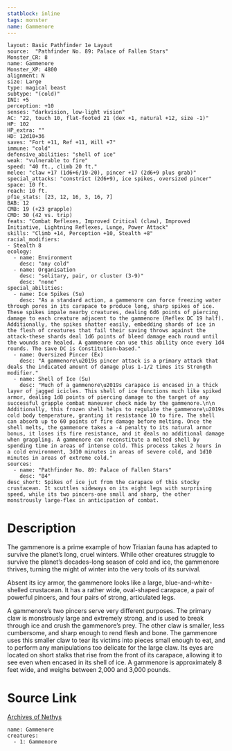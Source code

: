 ```yaml
---
statblock: inline
tags: monster
name: Gammenore
---
```

```statblock
layout: Basic Pathfinder 1e Layout
source:  "Pathfinder No. 89: Palace of Fallen Stars"
Monster_CR: 8
name: Gammenore
Monster_XP: 4800
alignment: N
size: Large
type: magical beast
subtype: "(cold)"
INI: +5
perception: +10
senses: "darkvision, low-light vision"
AC: "22, touch 10, flat-footed 21 (dex +1, natural +12, size -1)"
HP: 102
HP_extra: ""
HD: 12d10+36
saves: "Fort +11, Ref +11, Will +7"
immune: "cold"
defensive_abilities: "shell of ice"
weak: "vulnerable to fire"
speed: "40 ft., climb 20 ft."
melee: "claw +17 (1d6+6/19-20), pincer +17 (2d6+9 plus grab)"
special_attacks: "constrict (2d6+9), ice spikes, oversized pincer"
space: 10 ft.
reach: 10 ft.
pf1e_stats: [23, 12, 16, 3, 16, 7]
BAB: 12
CMB: 19 (+23 grapple)
CMD: 30 (42 vs. trip)
feats: "Combat Reflexes, Improved Critical (claw), Improved Initiative, Lightning Reflexes, Lunge, Power Attack"
skills: "Climb +14, Perception +10, Stealth +8"
racial_modifiers:
- Stealth 8
ecology:
  - name: Environment
    desc: "any cold"
  - name: Organisation
    desc: "solitary, pair, or cluster (3-9)"
    desc: "none"
special_abilities:
  - name: Ice Spikes (Su)
    desc: "As a standard action, a gammenore can force freezing water through pores in its carapace to produce long, sharp spikes of ice. These spikes impale nearby creatures, dealing 6d6 points of piercing damage to each creature adjacent to the gammenore (Reflex DC 19 half). Additionally, the spikes shatter easily, embedding shards of ice in the flesh of creatures that fail their saving throws against the attack-these shards deal 1d6 points of bleed damage each round until the wounds are healed. A gammenore can use this ability once every 1d4 rounds. The save DC is Constitution-based."
  - name: Oversized Pincer (Ex)
    desc: "A gammenore\u2019s pincer attack is a primary attack that deals the indicated amount of damage plus 1-1/2 times its Strength modifier."
  - name: Shell of Ice (Su)
    desc: "Much of a gammenore\u2019s carapace is encased in a thick layer of jagged icicles. This shell of ice functions much like spiked armor, dealing 1d8 points of piercing damage to the target of any successful grapple combat maneuver check made by the gammenore.\n\n Additionally, this frozen shell helps to regulate the gammenore\u2019s cold body temperature, granting it resistance 10 to fire. The shell can absorb up to 60 points of fire damage before melting. Once the shell melts, the gammenore takes a -4 penalty to its natural armor bonus, it loses its fire resistance, and it deals no additional damage when grappling. A gammenore can reconstitute a melted shell by spending time in areas of intense cold. This process takes 2 hours in a cold environment, 3d10 minutes in areas of severe cold, and 1d10 minutes in areas of extreme cold."
sources:
  - name: "Pathfinder No. 89: Palace of Fallen Stars"
    desc: "84"
desc_short: Spikes of ice jut from the carapace of this stocky crustacean. It scuttles sideways on its eight legs with surprising speed, while its two pincers-one small and sharp, the other monstrously large-flex in anticipation of combat.
```
# Description
The gammenore is a prime example of how Triaxian fauna has adapted to survive the planet’s long, cruel winters. While other creatures struggle to survive the planet’s decades-long season of cold and ice, the gammenore thrives, turning the might of winter into the very tools of its survival.

Absent its icy armor, the gammenore looks like a large, blue-and-white-shelled crustacean. It has a rather wide, oval-shaped carapace, a pair of powerful pincers, and four pairs of strong, articulated legs.

A gammenore’s two pincers serve very different purposes. The primary claw is monstrously large and extremely strong, and is used to break through ice and crush the gammenore’s prey. The other claw is smaller, less cumbersome, and sharp enough to rend flesh and bone. The gammenore uses this smaller claw to tear its victims into pieces small enough to eat, and to perform any manipulations too delicate for the large claw. Its eyes are located on short stalks that rise from the front of its carapace, allowing it to see even when encased in its shell of ice. A gammenore is approximately 8 feet wide, and weighs between 2,000 and 3,000 pounds.
# Source Link
[Archives of Nethys](https://aonprd.com/MonsterDisplay.aspx?ItemName=Gammenore)
```encounter-table
name: Gammenore
creatures:
  - 1: Gammenore
```
